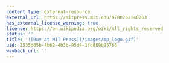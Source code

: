 ```yaml
---
content_type: external-resource
external_url: https://mitpress.mit.edu/9780262140263
has_external_license_warning: true
license: https://en.wikipedia.org/wiki/All_rights_reserved
status: ''
title: '![Buy at MIT Press](/images/mp_logo.gif)'
uid: 2535d05b-4b62-4b3b-95d4-1fd889b95766
wayback_url: ''
---
```

